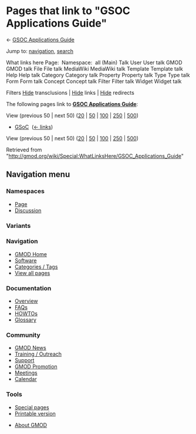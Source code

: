 <div id="mw-page-base" class="noprint">

</div>

<div id="mw-head-base" class="noprint">

</div>

<div id="content" class="mw-body" role="main">

<span id="top"></span>

<div id="mw-js-message" style="display:none;">

</div>



# <span dir="auto">Pages that link to "GSOC Applications Guide"</span>

<div id="bodyContent">

<div id="contentSub">

← [GSOC Applications
Guide](/wiki/GSOC_Applications_Guide "GSOC Applications Guide")

</div>

<div id="jump-to-nav" class="mw-jump">

Jump to: [navigation](#mw-navigation), [search](#p-search)

</div>

<div id="mw-content-text">

What links here Page:  Namespace:  all (Main) Talk User User talk GMOD
GMOD talk File File talk MediaWiki MediaWiki talk Template Template talk
Help Help talk Category Category talk Property Property talk Type Type
talk Form Form talk Concept Concept talk Filter Filter talk Widget
Widget talk

Filters
[Hide](/mediawiki/index.php?title=Special:WhatLinksHere/GSOC_Applications_Guide&hidetrans=1 "Special:WhatLinksHere/GSOC Applications Guide")
transclusions \|
[Hide](/mediawiki/index.php?title=Special:WhatLinksHere/GSOC_Applications_Guide&hidelinks=1 "Special:WhatLinksHere/GSOC Applications Guide")
links \|
[Hide](/mediawiki/index.php?title=Special:WhatLinksHere/GSOC_Applications_Guide&hideredirs=1 "Special:WhatLinksHere/GSOC Applications Guide")
redirects

The following pages link to **[GSOC Applications
Guide](/wiki/GSOC_Applications_Guide "GSOC Applications Guide")**:

View (previous 50 \| next 50)
([20](/mediawiki/index.php?title=Special:WhatLinksHere/GSOC_Applications_Guide&limit=20 "Special:WhatLinksHere/GSOC Applications Guide")
\|
[50](/mediawiki/index.php?title=Special:WhatLinksHere/GSOC_Applications_Guide&limit=50 "Special:WhatLinksHere/GSOC Applications Guide")
\|
[100](/mediawiki/index.php?title=Special:WhatLinksHere/GSOC_Applications_Guide&limit=100 "Special:WhatLinksHere/GSOC Applications Guide")
\|
[250](/mediawiki/index.php?title=Special:WhatLinksHere/GSOC_Applications_Guide&limit=250 "Special:WhatLinksHere/GSOC Applications Guide")
\|
[500](/mediawiki/index.php?title=Special:WhatLinksHere/GSOC_Applications_Guide&limit=500 "Special:WhatLinksHere/GSOC Applications Guide"))

- [GSoC](/wiki/GSoC "GSoC") ‎ <span class="mw-whatlinkshere-tools">([←
  links](/mediawiki/index.php?title=Special:WhatLinksHere&target=GSoC "Special:WhatLinksHere"))</span>

View (previous 50 \| next 50)
([20](/mediawiki/index.php?title=Special:WhatLinksHere/GSOC_Applications_Guide&limit=20 "Special:WhatLinksHere/GSOC Applications Guide")
\|
[50](/mediawiki/index.php?title=Special:WhatLinksHere/GSOC_Applications_Guide&limit=50 "Special:WhatLinksHere/GSOC Applications Guide")
\|
[100](/mediawiki/index.php?title=Special:WhatLinksHere/GSOC_Applications_Guide&limit=100 "Special:WhatLinksHere/GSOC Applications Guide")
\|
[250](/mediawiki/index.php?title=Special:WhatLinksHere/GSOC_Applications_Guide&limit=250 "Special:WhatLinksHere/GSOC Applications Guide")
\|
[500](/mediawiki/index.php?title=Special:WhatLinksHere/GSOC_Applications_Guide&limit=500 "Special:WhatLinksHere/GSOC Applications Guide"))

</div>

<div class="printfooter">

Retrieved from
"<http://gmod.org/wiki/Special:WhatLinksHere/GSOC_Applications_Guide>"

</div>

<div id="catlinks" class="catlinks catlinks-allhidden">

</div>

<div class="visualClear">

</div>

</div>

</div>

<div id="mw-navigation">

## Navigation menu

<div id="mw-head">



<div id="left-navigation">

<div id="p-namespaces" class="vectorTabs" role="navigation"
aria-labelledby="p-namespaces-label">

### Namespaces

- <span id="ca-nstab-main"><a href="/wiki/GSOC_Applications_Guide" accesskey="c"
  title="View the content page [c]">Page</a></span>
- <span id="ca-talk"><a
  href="/mediawiki/index.php?title=Talk:GSOC_Applications_Guide&amp;action=edit&amp;redlink=1"
  accesskey="t"
  title="Discussion about the content page [t]">Discussion</a></span>

</div>

<div id="p-variants" class="vectorMenu emptyPortlet" role="navigation"
aria-labelledby="p-variants-label">

### 

### Variants[](#)

<div class="menu">

</div>

</div>

</div>

<div id="right-navigation">





</div>



</div>

</div>

</div>

<div id="mw-panel">

<div id="p-logo" role="banner">

<a href="/wiki/Main_Page"
style="background-image: url(http://gmod.org/images/GMOD-cogs.png);"
title="Visit the main page"></a>

</div>

<div id="p-Navigation" class="portal" role="navigation"
aria-labelledby="p-Navigation-label">

### Navigation

<div class="body">

- <span id="n-GMOD-Home">[GMOD Home](/wiki/Main_Page)</span>
- <span id="n-Software">[Software](/wiki/GMOD_Components)</span>
- <span id="n-Categories-.2F-Tags">[Categories /
  Tags](/wiki/Categories)</span>
- <span id="n-View-all-pages">[View all
  pages](/wiki/Special:AllPages)</span>

</div>

</div>

<div id="p-Documentation" class="portal" role="navigation"
aria-labelledby="p-Documentation-label">

### Documentation

<div class="body">

- <span id="n-Overview">[Overview](/wiki/Overview)</span>
- <span id="n-FAQs">[FAQs](/wiki/Category:FAQ)</span>
- <span id="n-HOWTOs">[HOWTOs](/wiki/Category:HOWTO)</span>
- <span id="n-Glossary">[Glossary](/wiki/Glossary)</span>

</div>

</div>

<div id="p-Community" class="portal" role="navigation"
aria-labelledby="p-Community-label">

### Community

<div class="body">

- <span id="n-GMOD-News">[GMOD News](/wiki/GMOD_News)</span>
- <span id="n-Training-.2F-Outreach">[Training /
  Outreach](/wiki/Training_and_Outreach)</span>
- <span id="n-Support">[Support](/wiki/Support)</span>
- <span id="n-GMOD-Promotion">[GMOD
  Promotion](/wiki/GMOD_Promotion)</span>
- <span id="n-Meetings">[Meetings](/wiki/Meetings)</span>
- <span id="n-Calendar">[Calendar](/wiki/Calendar)</span>

</div>

</div>

<div id="p-tb" class="portal" role="navigation"
aria-labelledby="p-tb-label">

### Tools

<div class="body">

- <span id="t-specialpages"><a href="/wiki/Special:SpecialPages" accesskey="q"
  title="A list of all special pages [q]">Special pages</a></span>
- <span id="t-print"><a
  href="/mediawiki/index.php?title=Special:WhatLinksHere/GSOC_Applications_Guide&amp;printable=yes"
  rel="alternate" accesskey="p"
  title="Printable version of this page [p]">Printable version</a></span>

</div>

</div>

</div>

</div>

<div id="footer" role="contentinfo">

- <span id="footer-places-about">[About
  GMOD](/wiki/GMOD:About "GMOD:About")</span>

<!-- -->






</div>
